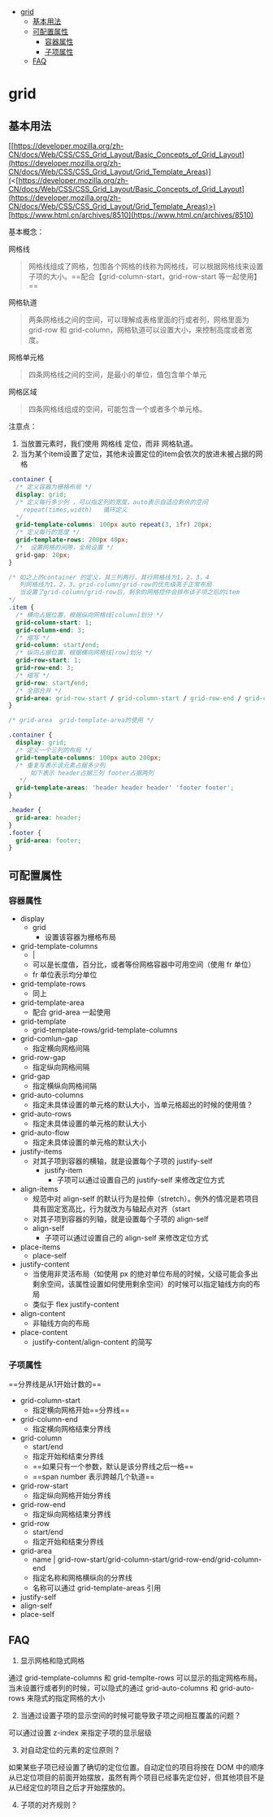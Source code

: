 - [grid](#grid)
  - [基本用法](#%e5%9f%ba%e6%9c%ac%e7%94%a8%e6%b3%95)
  - [可配置属性](#%e5%8f%af%e9%85%8d%e7%bd%ae%e5%b1%9e%e6%80%a7)
    - [容器属性](#%e5%ae%b9%e5%99%a8%e5%b1%9e%e6%80%a7)
    - [子项属性](#%e5%ad%90%e9%a1%b9%e5%b1%9e%e6%80%a7)
  - [FAQ](#faq)

# grid

## 基本用法

[[https://developer.mozilla.org/zh-CN/docs/Web/CSS/CSS_Grid_Layout/Basic_Concepts_of_Grid_Layout](https://developer.mozilla.org/zh-CN/docs/Web/CSS/CSS_Grid_Layout/Grid_Template_Areas)](<[https://developer.mozilla.org/zh-CN/docs/Web/CSS/CSS_Grid_Layout/Basic_Concepts_of_Grid_Layout](https://developer.mozilla.org/zh-CN/docs/Web/CSS/CSS_Grid_Layout/Grid_Template_Areas)>)
[https://www.html.cn/archives/8510](https://www.html.cn/archives/8510)

基本概念：

网格线

> 网格线组成了网格，包围各个网格的线称为网格线，可以根据网格线来设置子项的大小。==配合【grid-column-start，grid-row-start 等一起使用】==

网格轨道

> 两条网格线之间的空间，可以理解成表格里面的行或者列，网格里面为 grid-row 和 grid-column，网格轨道可以设置大小，来控制高度或者宽度。

网格单元格

> 四条网格线之间的空间，是最小的单位，值包含单个单元

网格区域

> 四条网格线组成的空间，可能包含一个或者多个单元格。


注意点：

1. 当放置元素时，我们使用 网格线 定位，而非 网格轨道。
2. 当为某个item设置了定位，其他未设置定位的item会依次的放进未被占据的网格


```css
.container {
  /* 定义容器为栅格布局 */
  display: grid;
  /* 定义每行多少列 ，可以指定列的宽度，auto表示自适应剩余的空间
    repeat(times,width)   循环定义
  */
  grid-template-columns: 100px auto repeat(3, 1fr) 20px;
  /* 定义每行的宽度 */
  grid-template-rows: 200px 40px;
  /*  设置网格的间隙，全局设置 */
  grid-gap: 20px;
}

/* 如之上的container 的定义，其三列两行，其行网格线为1，2，3，4
   列网格线为1，2，3。grid-column/grid-row的优先级高于正常布局
   当设置了grid-column/grid-row后，剩余的网格控件会排布该子项之后的item 
*/
.item {
  /* 横向占据位置，根据纵向网格线[column]划分 */
  grid-column-start: 1;
  grid-column-end: 3;
  /* 缩写 */
  grid-column: start/end;
  /* 纵向占据位置，根据横向网格线[row]划分 */
  grid-row-start: 1;
  grid-row-end: 3;
  /* 缩写 */
  grid-row: start/end;
  /* 全部合并 */
  grid-area: grid-row-start / grid-column-start / grid-row-end / grid-colun-end;
}

/* grid-area  grid-template-area的使用 */

.container {
  display: grid;
  /* 定义一个三列的布局 */
  grid-template-columns: 100px auto 200px;
  /* 重复写表示该元素占据多少列
      如下表示 header占据三列 footer占据两列
   */
  grid-template-areas: 'header header header' 'footer footer';
}

.header {
  grid-area: header;
}
.footer {
  grid-area: footer;
}
```

## 可配置属性

### 容器属性

- display
  - grid
    - 设置该容器为栅格布局
- grid-template-columns
  - <track-size> | <line-name>
  - 可以是长度值，百分比，或者等份网格容器中可用空间（使用 fr 单位）
  - fr 单位表示均分单位
- grid-template-rows
  - 同上
- grid-template-area
  - 配合 grid-area 一起使用
- grid-template
  - grid-template-rows/grid-template-columns
- grid-comlun-gap
  - 指定横向网格间隔
- grid-row-gap
  - 指定纵向网格间隔
- grid-gap
  - 指定横纵向网格间隔
- grid-auto-columns
  - 指定未具体设置的单元格的默认大小，当单元格超出的时候的使用值？
- grid-auto-rows
  - 指定未具体设置的单元格的默认大小
- grid-auto-flow
  - 指定未具体设置的单元格的默认大小
- justify-items
  - 对其子项到容器的横轴，就是设置每个子项的 justify-self
    - justify-item
      - 子项可以通过设置自己的 justify-self 来修改定位方式
- align-items
  - 规范中对 align-self 的默认行为是拉伸（stretch）。例外的情况是若项目具有固定宽高比，行为就改为与轴起点对齐（start
  - 对其子项到容器的列轴，就是设置每个子项的 align-self
  - align-self
    - 子项可以通过设置自己的 align-self 来修改定位方式
- place-items
  - place-self
- justify-content
  - 当使用非灵活布局（如使用 px 的绝对单位布局的时候，父级可能会多出剩余空间，该属性设置如何使用剩余空间）的时候可以指定轴线方向的布局
  - 类似于 flex justify-content
- align-content
  - 非轴线方向的布局
- place-content
  - justify-content/align-content 的简写

### 子项属性

==分界线是从1开始计数的==

- grid-column-start
  - 指定横向网格开始==分界线==
- grid-column-end
  - 指定横向网格结束分界线
- grid-column
  - start/end
  - 指定开始和结束分界线
  - ==如果只有一个参数，默认是该分界线之后一格==
  - ==span number 表示跨越几个轨道==
- grid-row-start
  - 指定纵向网格开始分界线
- grid-row-end
  - 指定纵向网格结束分界线
- grid-row
  - start/end
  - 指定开始和结束分界线
- grid-area
  - name | grid-row-start/grid-column-start/grid-row-end/grid-column-end
  - 指定名称和网格横纵向的分界线
  - 名称可以通过 grid-template-areas 引用
- justify-self
- align-self
- place-self

## FAQ

1. 显示网格和隐式网格

通过 grid-template-columns 和 grid-templte-rows 可以显示的指定网格布局。当未设置行或者列的时候，可以隐式的通过 grid-auto-columns 和 grid-auto-rows 来隐式的指定网格的大小

2. 当通过设置子项的显示空间的时候可能导致子项之间相互覆盖的问题？

可以通过设置 z-index 来指定子项的显示层级

3. 对自动定位的元素的定位原则？

如果某些子项已经设置了确切的定位位置。自动定位的项目将按在 DOM 中的顺序从已定位项目的前面开始摆放，虽然有两个项目已经事先定位好，但其他项目不是从已经定位的项目之后才开始摆放的。

4. 子项的对齐规则？
